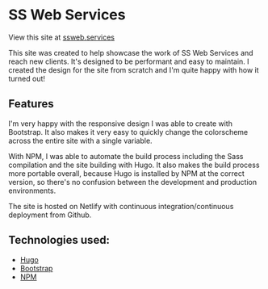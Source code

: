 # SS Web Services

View this site at [ssweb.services](https://ssweb.services)

This site was created to help showcase the work of SS Web Services and reach new clients. It's designed to be performant and easy to maintain. I created the design for the site from scratch and I'm quite happy with how it turned out!

## Features

I'm very happy with the responsive design I was able to create with Bootstrap. It also makes it very easy to quickly change the colorscheme across the entire site with a single variable.

With NPM, I was able to automate the build process including the Sass compilation and the site building with Hugo. It also makes the build process more portable overall, because Hugo is installed by NPM at the correct version, so there's no confusion between the development and production environments.

The site is hosted on Netlify with continuous integration/continuous deployment from Github. 

## Technologies used: 
- [Hugo](https://gohugo.io/)
- [Bootstrap](https://getbootstrap.com/)
- [NPM](https://www.npmjs.com/)

